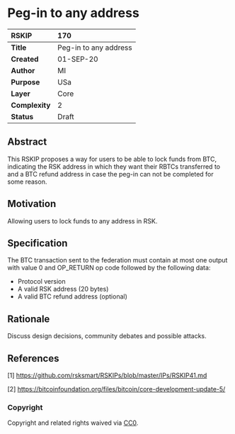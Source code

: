 # Peg-in to any address

|RSKIP          |170           |
| :------------ |:-------------|
|**Title**      |Peg-in to any address |
|**Created**    |01-SEP-20 |
|**Author**     |MI |
|**Purpose**    |USa |
|**Layer**      |Core |
|**Complexity** |2 |
|**Status**     |Draft |

## Abstract

This RSKIP proposes a way for users to be able to lock funds from BTC, indicating the RSK address in which they want their RBTCs transferred to and a BTC refund address in case the peg-in can not be completed for some reason.

## Motivation

Allowing users to lock funds to any address in RSK.

## Specification

The BTC transaction sent to the federation must contain at most one output with value 0 and OP_RETURN op code followed by the following data:
- Protocol version
- A valid RSK address (20 bytes)
- A valid BTC refund address (optional)

## Rationale

Discuss design decisions, community debates and possible attacks.

## References

[1] https://github.com/rsksmart/RSKIPs/blob/master/IPs/RSKIP41.md

[2] https://bitcoinfoundation.org/files/bitcoin/core-development-update-5/

### Copyright

Copyright and related rights waived via [CC0](https://creativecommons.org/publicdomain/zero/1.0/).
